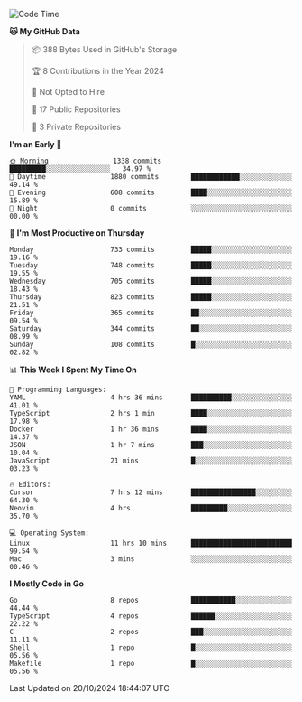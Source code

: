 <!--START_SECTION:waka-->
![Code Time](http://img.shields.io/badge/Code%20Time-891%20hrs%205%20mins-blue)

**🐱 My GitHub Data** 

> 📦 388 Bytes Used in GitHub's Storage 
 > 
> 🏆 8 Contributions in the Year 2024
 > 
> 🚫 Not Opted to Hire
 > 
> 📜 17 Public Repositories 
 > 
> 🔑 3 Private Repositories 
 > 
**I'm an Early 🐤** 

```text
🌞 Morning                1338 commits        █████████░░░░░░░░░░░░░░░░   34.97 % 
🌆 Daytime                1880 commits        ████████████░░░░░░░░░░░░░   49.14 % 
🌃 Evening                608 commits         ████░░░░░░░░░░░░░░░░░░░░░   15.89 % 
🌙 Night                  0 commits           ░░░░░░░░░░░░░░░░░░░░░░░░░   00.00 % 
```
📅 **I'm Most Productive on Thursday** 

```text
Monday                   733 commits         █████░░░░░░░░░░░░░░░░░░░░   19.16 % 
Tuesday                  748 commits         █████░░░░░░░░░░░░░░░░░░░░   19.55 % 
Wednesday                705 commits         █████░░░░░░░░░░░░░░░░░░░░   18.43 % 
Thursday                 823 commits         █████░░░░░░░░░░░░░░░░░░░░   21.51 % 
Friday                   365 commits         ██░░░░░░░░░░░░░░░░░░░░░░░   09.54 % 
Saturday                 344 commits         ██░░░░░░░░░░░░░░░░░░░░░░░   08.99 % 
Sunday                   108 commits         █░░░░░░░░░░░░░░░░░░░░░░░░   02.82 % 
```


📊 **This Week I Spent My Time On** 

```text
💬 Programming Languages: 
YAML                     4 hrs 36 mins       ██████████░░░░░░░░░░░░░░░   41.01 % 
TypeScript               2 hrs 1 min         ████░░░░░░░░░░░░░░░░░░░░░   17.98 % 
Docker                   1 hr 36 mins        ████░░░░░░░░░░░░░░░░░░░░░   14.37 % 
JSON                     1 hr 7 mins         ███░░░░░░░░░░░░░░░░░░░░░░   10.04 % 
JavaScript               21 mins             █░░░░░░░░░░░░░░░░░░░░░░░░   03.23 % 

🔥 Editors: 
Cursor                   7 hrs 12 mins       ████████████████░░░░░░░░░   64.30 % 
Neovim                   4 hrs               █████████░░░░░░░░░░░░░░░░   35.70 % 

💻 Operating System: 
Linux                    11 hrs 10 mins      █████████████████████████   99.54 % 
Mac                      3 mins              ░░░░░░░░░░░░░░░░░░░░░░░░░   00.46 % 
```

**I Mostly Code in Go** 

```text
Go                       8 repos             ███████████░░░░░░░░░░░░░░   44.44 % 
TypeScript               4 repos             ██████░░░░░░░░░░░░░░░░░░░   22.22 % 
C                        2 repos             ███░░░░░░░░░░░░░░░░░░░░░░   11.11 % 
Shell                    1 repo              █░░░░░░░░░░░░░░░░░░░░░░░░   05.56 % 
Makefile                 1 repo              █░░░░░░░░░░░░░░░░░░░░░░░░   05.56 % 
```




 Last Updated on 20/10/2024 18:44:07 UTC
<!--END_SECTION:waka-->
